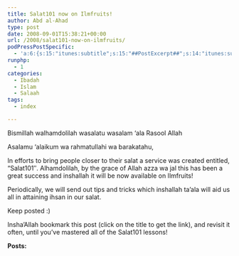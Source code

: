 ```yaml
---
title: Salat101 now on Ilmfruits!
author: Abd al-Ahad
type: post
date: 2008-09-01T15:38:21+00:00
url: /2008/salat101-now-on-ilmfruits/
podPressPostSpecific:
  - 'a:6:{s:15:"itunes:subtitle";s:15:"##PostExcerpt##";s:14:"itunes:summary";s:15:"##PostExcerpt##";s:15:"itunes:keywords";s:17:"##WordPressCats##";s:13:"itunes:author";s:10:"##Global##";s:15:"itunes:explicit";s:7:"Default";s:12:"itunes:block";s:7:"Default";}'
runphp:
  - 1
categories:
  - Ibadah
  - Islam
  - Salaah
tags:
  - index

---
```

Bismillah walhamdolilah wasalatu wasalam &#8216;ala Rasool Allah

Asalamu &#8216;alaikum wa rahmatullahi wa barakatahu,

In efforts to bring people closer to their salat a service was created entitled, &#8220;Salat101&#8243;. Alhamdolilah, by the grace of Allah azza wa jal this has been a great success and inshallah it will be now available on Ilmfruits!

Periodically, we will send out tips and tricks which inshallah ta&#8217;ala will aid us all in attaining ihsan in our salat.

Keep posted :)

Insha&#8217;Allah bookmark this post (click on the title to get the link), and revisit it often, until you&#8217;ve mastered all of the Salat101 lessons!

**Posts:**
  
<?php PostFinder("\"Salat 101\""); ?>